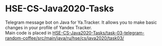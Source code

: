 # HSE-CS-Java2020-Tasks
Telegram message bot on Java for Ya.Tracker. It allows you to make basic changes in your profile of Yandex Tracker. <br>
Main code is placed in [HSE-CS-Java2020-Tasks/task-03-telegram-random-coffee/src/main/java/ru/hse/cs/java2020/task03/](/HSE-CS-Java2020-Tasks/task-03-telegram-random-coffee/src/main/java/ru/hse/cs/java2020/task03/)
